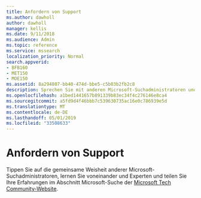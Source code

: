 ```yaml
---
title: Anfordern von Support
ms.author: dawholl
author: dawholl
manager: kellis
ms.date: 9/11/2018
ms.audience: Admin
ms.topic: reference
ms.service: mssearch
localization_priority: Normal
search.appverid:
- BFB160
- MET150
- MOE150
ms.assetid: 8a294807-bb40-474d-bbe5-c5b03b2fb2c8
description: Sprechen Sie mit anderen Microsoft-Suchadministratoren und-Experten in der Tech-Community
ms.openlocfilehash: a1bed1441657b891339b83ec34f4c276146e8ca4
ms.sourcegitcommit: a5fd9d4f46bbb7c539630735ac16e0c786939e5d
ms.translationtype: MT
ms.contentlocale: de-DE
ms.lasthandoff: 05/01/2019
ms.locfileid: "33508633"
---
```

# <a name="get-support"></a>Anfordern von Support

Tippen Sie auf die gemeinsame Weisheit anderer Microsoft-Suchadministratoren, lernen Sie voneinander und Experten und teilen Sie Ihre Erfahrungen im Abschnitt Microsoft-Suche der [Microsoft Tech Community-Website](https://techcommunity.microsoft.com/t5/Microsoft-Search/ct-p/MicrosoftSearch).

  

